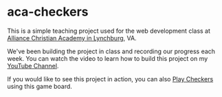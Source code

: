 # aca-checkers

This is a simple teaching project used for the web development class at [Alliance Christian Academy in Lynchburg](https://www.homeschool-life.com/2542/), VA.  

We've been building the project in class and recording our progress each week.  You can watch the video to learn how to build this project on my [YouTube Channel](https://www.youtube.com/watch?v=G967YFzV5FQ&list=PLsOFSAIcEBFZGrce84V6HJts5_wpOyG7P).

If you would like to see this project in action, you can also [Play Checkers](https://sharptopco.github.io/aca-checkers/board.html) using this game board.
